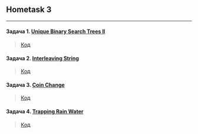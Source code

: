 ## Hometask 3
-----------

#### Задача 1. [Unique Binary Search Trees II](https://leetcode.com/problems/unique-binary-search-trees-ii/)

> [Код](./task3.1)

#### Задача 2. [Interleaving String](https://leetcode.com/problems/interleaving-string/)

> [Код](./task3.2)

#### Задача 3. [Coin Change](https://leetcode.com/problems/coin-change/)

> [Код](./task3.3)

#### Задача 4. [Trapping Rain Water](https://leetcode.com/problems/trapping-rain-water/)

> [Код](./task3.4)